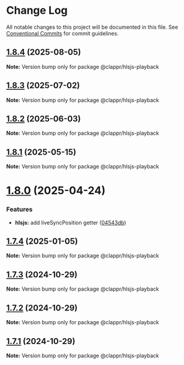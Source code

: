 # Change Log

All notable changes to this project will be documented in this file.
See [Conventional Commits](https://conventionalcommits.org) for commit guidelines.

## [1.8.4](https://github.com/clappr/hlsjs-playback/compare/@clappr/hlsjs-playback@1.8.3...@clappr/hlsjs-playback@1.8.4) (2025-08-05)

**Note:** Version bump only for package @clappr/hlsjs-playback

## [1.8.3](https://github.com/clappr/hlsjs-playback/compare/@clappr/hlsjs-playback@1.8.2...@clappr/hlsjs-playback@1.8.3) (2025-07-02)

**Note:** Version bump only for package @clappr/hlsjs-playback

## [1.8.2](https://github.com/clappr/hlsjs-playback/compare/@clappr/hlsjs-playback@1.8.1...@clappr/hlsjs-playback@1.8.2) (2025-06-03)

**Note:** Version bump only for package @clappr/hlsjs-playback

## [1.8.1](https://github.com/clappr/hlsjs-playback/compare/@clappr/hlsjs-playback@1.8.0...@clappr/hlsjs-playback@1.8.1) (2025-05-15)

**Note:** Version bump only for package @clappr/hlsjs-playback

# [1.8.0](https://github.com/clappr/hlsjs-playback/compare/@clappr/hlsjs-playback@1.7.4...@clappr/hlsjs-playback@1.8.0) (2025-04-24)

### Features

- **hlsjs:** add liveSyncPosition getter ([04543db](https://github.com/clappr/hlsjs-playback/commit/04543db8352222de217aa281c3bb9bc354950f93))

## [1.7.4](https://github.com/clappr/hlsjs-playback/compare/@clappr/hlsjs-playback@1.7.3...@clappr/hlsjs-playback@1.7.4) (2025-01-05)

**Note:** Version bump only for package @clappr/hlsjs-playback

## [1.7.3](https://github.com/clappr/hlsjs-playback/compare/@clappr/hlsjs-playback@1.7.2...@clappr/hlsjs-playback@1.7.3) (2024-10-29)

**Note:** Version bump only for package @clappr/hlsjs-playback

## [1.7.2](https://github.com/clappr/hlsjs-playback/compare/@clappr/hlsjs-playback@1.7.1...@clappr/hlsjs-playback@1.7.2) (2024-10-29)

**Note:** Version bump only for package @clappr/hlsjs-playback

## [1.7.1](https://github.com/clappr/hlsjs-playback/compare/@clappr/hlsjs-playback@1.7.0...@clappr/hlsjs-playback@1.7.1) (2024-10-29)

**Note:** Version bump only for package @clappr/hlsjs-playback
